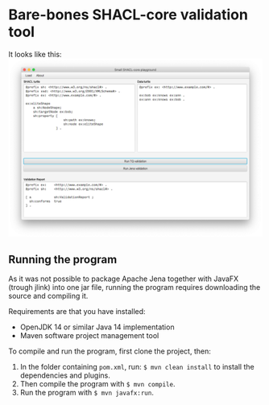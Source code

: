 # Bare-bones SHACL-core validation tool
It looks like this:
![alt text](blob/screenshot1.png)

## Running the program
As it was not possible to package Apache Jena together with JavaFX (trough jlink) into one jar file,
running the program requires downloading the source and compiling it.

Requirements are that you have installed:
* OpenJDK 14 or similar Java 14 implementation
* Maven software project management tool

To compile and run the program, first clone the project, then:
1. In the folder containing `pom.xml`, run: `$ mvn clean install` to install the dependencies and plugins.
2. Then compile the program with `$ mvn compile`.
3. Run the program with `$ mvn javafx:run`.